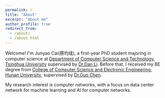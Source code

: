 ```yaml
---
permalink: /
title: "About"
excerpt: "About me"
author_profile: true
redirect_from: 
  - /about/
  - /about.html
---
```


Welcome! I'm Junyao Cai(蔡均瑶), a first-year PhD student majoring in computer science at [Department of Computer Science and Technology](http://www.cs.tsinghua.edu.cn), [Tsinghua University](https://www.tsinghua.edu.cn/publish/thu2018/index.html) supervised by [Dr.Dan Li](https://nasp.cs.tsinghua.edu.cn/lidan.html). Before that, I received my BE degree from [College of Computer Science and Electronic Engineering](http://csee.hnu.edu.cn), [Hunan University](https://www.hnu.edu.cn), supervised by [Dr.Guo Chen](https://1989chenguo.github.io).

My research interest is computer networks, with a focus on data center network for machine learning and AI for computer networks. 